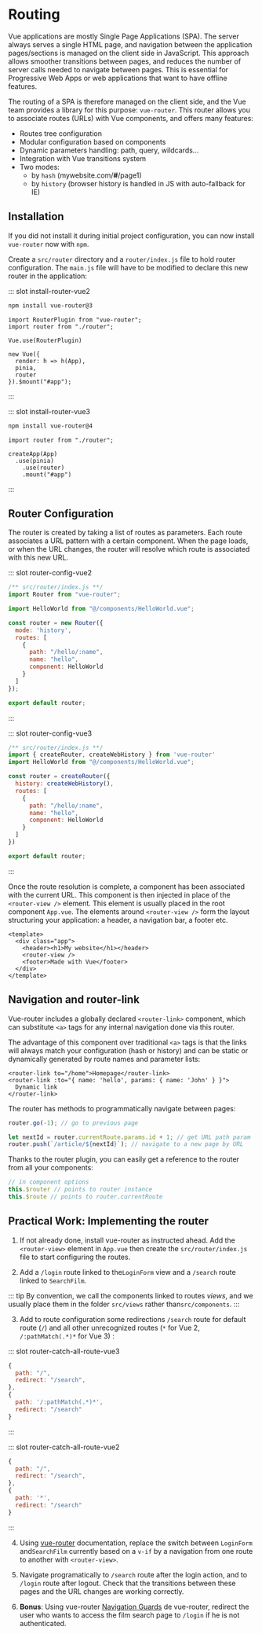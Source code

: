 # Routing

Vue applications are mostly Single Page Applications (SPA). The server always serves a single HTML page, and navigation between the application pages/sections is managed on the client side in JavaScript. This approach allows smoother transitions between pages, and reduces the number of server calls needed to navigate between pages. This is essential for Progressive Web Apps or web applications that want to have offline features.

The routing of a SPA is therefore managed on the client side, and the Vue team provides a library for this purpose: `vue-router`. This router allows you to associate routes (URLs) with Vue components, and offers many features:

- Routes tree configuration
- Modular configuration based on components
- Dynamic parameters handling: path, query, wildcards...
- Integration with Vue transitions system
- Two modes:
  - by `hash` (mywebsite.com/**#**/page1)
  - by `history` (browser history is handled in JS with auto-fallback for IE)

## Installation

If you did not install it during initial project configuration, you can now install `vue-router` now with `npm`.

Create a `src/router` directory and a `router/index.js` file to hold router configuration. The `main.js` file will have to be modified to declare this new router in the application:

<VueVersionSwitch slotKey="install-router" />

::: slot install-router-vue2
```bash
npm install vue-router@3
```

```js{4,9}
import RouterPlugin from "vue-router";
import router from "./router";

Vue.use(RouterPlugin)

new Vue({
  render: h => h(App),
  pinia,
  router
}).$mount("#app");
```
:::

::: slot install-router-vue3
```bash
npm install vue-router@4
```

```js{5}
import router from "./router";

createApp(App)
  .use(pinia)
	.use(router)
	.mount("#app")
```
:::

## Router Configuration

The router is created by taking a list of routes as parameters. Each route associates a URL pattern with a certain component. When the page loads, or when the URL changes, the router will resolve which route is associated with this new URL.

<VueVersionSwitch slotKey="router-config" />

::: slot router-config-vue2
```js
/** src/router/index.js **/
import Router from "vue-router";

import HelloWorld from "@/components/HelloWorld.vue";

const router = new Router({
  mode: 'history',
  routes: [
    {
      path: "/hello/:name",
      name: "hello",
      component: HelloWorld
    }
  ]
});

export default router;
```
:::

::: slot router-config-vue3
```js
/** src/router/index.js **/
import { createRouter, createWebHistory } from 'vue-router'
import HelloWorld from "@/components/HelloWorld.vue";

const router = createRouter({
  history: createWebHistory(),
  routes: [
    {
      path: "/hello/:name",
      name: "hello",
      component: HelloWorld
    }
  ]
})

export default router;
```
:::

Once the route resolution is complete, a component has been associated with the current URL. This component is then injected in place of the `<router-view />` element. This element is usually placed in the root component `App.vue`. The elements around `<router-view />` form the layout structuring your application: a header, a navigation bar, a footer etc.

```vue
<template>
  <div class="app">
    <header><h1>My website</h1></header>
    <router-view />
    <footer>Made with Vue</footer>
  </div>
</template>
```

## Navigation and router-link

Vue-router includes a globally declared `<router-link>` component, which can substitute `<a>` tags for any internal navigation done via this router.

The advantage of this component over traditional `<a>` tags is that the links will always match your configuration (hash or history) and can be static or dynamically generated by route names and parameter lists:

```vue
<router-link to="/home">Homepage</router-link>
<router-link :to="{ name: 'hello', params: { name: 'John' } }">
  Dynamic link
</router-link>
```

The router has methods to programmatically navigate between pages:

```js
router.go(-1); // go to previous page

let nextId = router.currentRoute.params.id + 1; // get URL path param
router.push(`/article/${nextId}`); // navigate to a new page by URL
```

Thanks to the router plugin, you can easily get a reference to the router from all your components: 
```js
// in component options
this.$router // points to router instance
this.$route // points to router.currentRoute
```

## Practical Work: Implementing the router

1. If not already done, install vue-router as instructed ahead. Add the `<router-view>` element in `App.vue` then create the `src/router/index.js` file to start configuring the routes.

2. Add a `/login` route linked to the`LoginForm` view and a `/search` route linked to `SearchFilm`.

::: tip
By convention, we call the components linked to routes _views_, and we usually place them in the folder `src/views` rather than`src/components`.
:::

3. Add to route configuration some redirections `/search` route for default route (`/`) and all other unrecognized routes (`*` for Vue 2, `/:pathMatch(.*)*` for Vue 3) :

<VueVersionSwitch slotKey="router-catch-all-route" />

::: slot router-catch-all-route-vue3
```js
{
  path: "/",
  redirect: "/search",
},
{ 
  path: '/:pathMatch(.*)*', 
  redirect: "/search"
}
```
:::

::: slot router-catch-all-route-vue2
```js
{
  path: "/",
  redirect: "/search",
},
{ 
  path: '*', 
  redirect: "/search"
}
```
:::

4. Using [vue-router](https://router.vuejs.org/api/) documentation, replace the switch between `LoginForm` and`SearchFilm` currently based on a `v-if` by a navigation from one route to another with `<router-view>`.

5. Navigate programatically to `/search` route after the login action, and to `/login` route after logout. Check that the transitions between these pages and the URL changes are working correctly.

6. **Bonus**: Using vue-router [Navigation Guards](https://router.vuejs.org/guide/advanced/navigation-guards.html) de vue-router, redirect the user who wants to access the film search page to `/login` if he is not authenticated.
